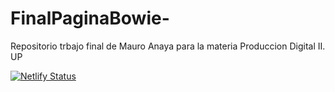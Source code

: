 # FinalPaginaBowie-
Repositorio trbajo final de Mauro Anaya para la materia Produccion Digital II. UP


[![Netlify Status](https://api.netlify.com/api/v1/badges/3a53b093-689a-4217-ad1e-0ba318806470/deploy-status)](https://app.netlify.com/sites/davidbowie/deploys)
